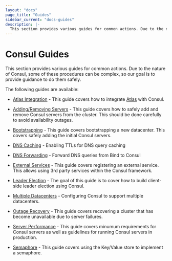 ```yaml
---
layout: "docs"
page_title: "Guides"
sidebar_current: "docs-guides"
description: |-
  This section provides various guides for common actions. Due to the nature of Consul, some of these procedures can be complex, so our goal is to provide guidance to do them safely.
---
```


# Consul Guides

This section provides various guides for common actions. Due to the nature
of Consul, some of these procedures can be complex, so our goal is to provide
guidance to do them safely.

The following guides are available:

* [Atlas Integration](/docs/guides/atlas.html) - This guide covers how to integrate [Atlas](https://atlas.hashicorp.com) with Consul.

* [Adding/Removing Servers](/docs/guides/servers.html) - This guide covers how to safely add and remove Consul servers from the cluster. This should be done carefully to avoid availability outages.

* [Bootstrapping](/docs/guides/bootstrapping.html) - This guide covers bootstrapping a new datacenter. This covers safely adding the initial Consul servers.

* [DNS Caching](/docs/guides/dns-cache.html) - Enabling TTLs for DNS query caching

* [DNS Forwarding](/docs/guides/forwarding.html) - Forward DNS queries from Bind to Consul

* [External Services](/docs/guides/external.html) - This guide covers registering an external service. This allows using 3rd party services within the Consul framework.

* [Leader Election](/docs/guides/leader-election.html) - The goal of this guide is to cover how to build client-side leader election using Consul.

* [Multiple Datacenters](/docs/guides/datacenters.html) - Configuring Consul to support multiple datacenters.

* [Outage Recovery](/docs/guides/outage.html) - This guide covers recovering a cluster that has become unavailable due to server failures.

* [Server Performance](/docs/guides/performance.html) - This guide covers minumum requirements for Consul servers as well as guidelines for running Consul servers in production.

* [Semaphore](/docs/guides/semaphore.html) - This guide covers using the Key/Value store to implement a semaphore.

